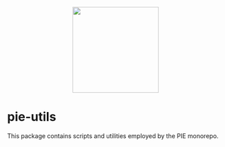<p align="center">
  <img align="center" src="../../readme_image.png" height="200" alt="">
</p>

# pie-utils

This package contains scripts and utilities employed by the PIE monorepo.
